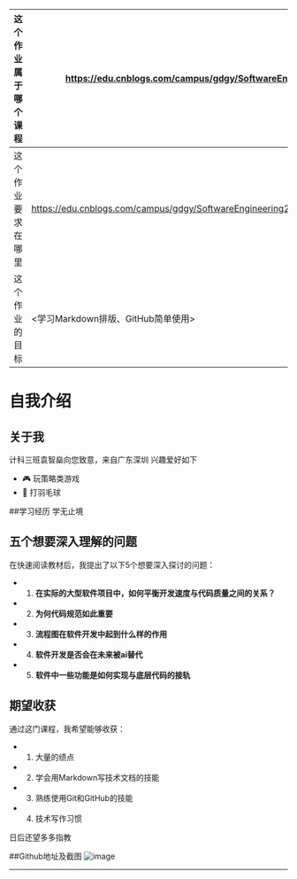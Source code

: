 | 这个作业属于哪个课程 | <https://edu.cnblogs.com/campus/gdgy/SoftwareEngineering2024> |
| ----------------- | ---------------- |
| 这个作业要求在哪里 | <https://edu.cnblogs.com/campus/gdgy/SoftwareEngineering2024/homework/13136> |
| 这个作业的目标 | <学习Markdown排版、GitHub简单使用>   |

# 自我介绍

## 关于我

计科三班袁智燊向您致意，来自广东深圳
兴趣爱好如下

- 🎮 玩策略类游戏
- 🏸 打羽毛球

##学习经历
学无止境

## 五个想要深入理解的问题

在快速阅读教材后，我提出了以下5个想要深入探讨的问题：

- 1. **在实际的大型软件项目中，如何平衡开发速度与代码质量之间的关系？**
- 2. **为何代码规范如此重要**
- 3. **流程图在软件开发中起到什么样的作用**
- 4. **软件开发是否会在未来被ai替代**
- 5. **软件中一些功能是如何实现与底层代码的接轨**

## 期望收获

通过这门课程，我希望能够收获：

- 1. 大量的绩点
- 2. 学会用Markdown写技术文档的技能
- 3. 熟练使用Git和GitHub的技能
- 4. 技术写作习惯

日后还望多多指教

##Github地址及截图
![image](https://img2024.cnblogs.com/blog/3698291/202509/3698291-20250907202948000-17590725.png)


---
